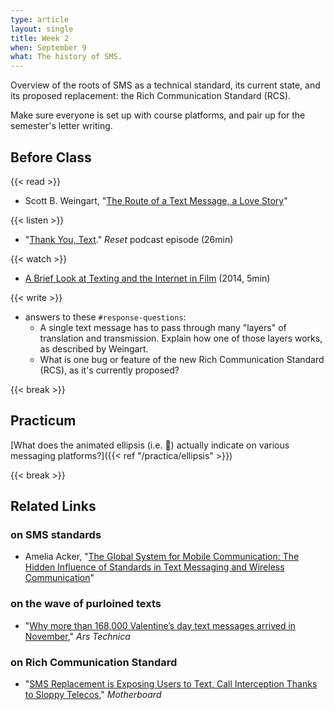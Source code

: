 ```yaml
---
type: article
layout: single
title: Week 2
when: September 9
what: The history of SMS.
---
```


Overview of the roots of SMS as a technical standard, its current state, and its proposed replacement: the Rich Communication Standard (RCS).

Make sure everyone is set up with course platforms, and pair up for the semester's letter writing.

## Before Class

{{< read >}}
- Scott B. Weingart, "[The Route of a Text Message, a Love Story](https://www.vice.com/en_us/article/kzdn8n/the-route-of-a-text-message-a-love-story)"

{{< listen >}}
- "[Thank You, Text](https://open.spotify.com/episode/2JUeCFlIuUBCB28t42Zi1g)." *Reset* podcast episode (26min)

{{< watch >}}
- [A Brief Look at Texting and the Internet in Film](https://www.youtube.com/watch?time_continue=297&v=uFfq2zblGXw&feature=emb_logo) (2014, 5min)

{{< write >}}
- answers to these `#response-questions`:
  - A single text message has to pass through many "layers" of translation and transmission. Explain how one of those layers works, as described by Weingart.
  - What is one bug or feature of the new Rich Communication Standard (RCS), as it's currently proposed?

{{< break >}}

## Practicum

[What does the animated ellipsis (i.e. 💬) actually indicate on various messaging platforms?]({{< ref "/practica/ellipsis" >}})

{{< break >}}

## Related Links

### on SMS standards

- Amelia Acker, "[The Global System for Mobile Communication: The Hidden Influence of Standards in Text Messaging and Wireless Communication](https://cdn.ymaws.com/www.ses-standards.org/resource/resmgr/imported/WordStandardsDayPaper-%20Acker.pdf)"

### on the wave of purloined texts

- "[Why more than 168,000 Valentine’s day text messages arrived in November](https://arstechnica.com/information-technology/2019/11/why-168149-valentines-day-text-messages-arrived-in-november)," *Ars Technica*

### on Rich Communication Standard

- "[SMS Replacement is Exposing Users to Text, Call Interception Thanks to Sloppy Telecos](https://www.vice.com/en_us/article/j5ywxb/rcs-rich-communications-services-text-call-interception)," *Motherboard*